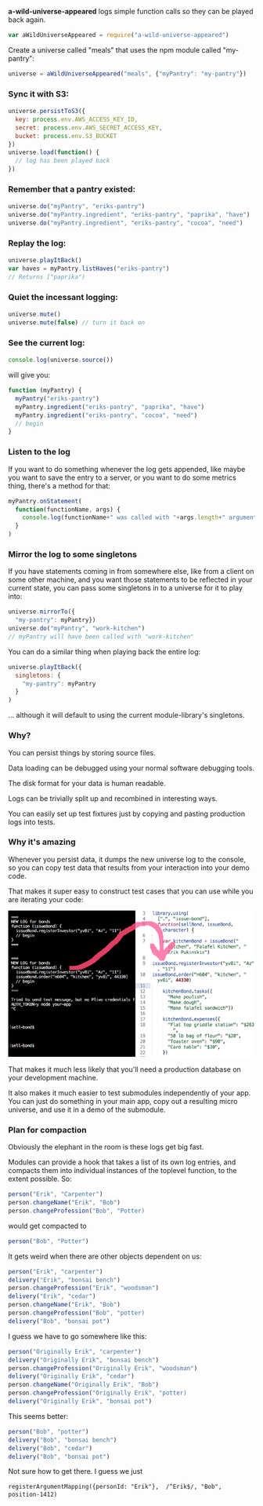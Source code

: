 **a-wild-universe-appeared** logs simple function calls so they can be played back again.

```javascript
var aWildUniverseAppeared = require("a-wild-universe-appeared")
```

Create a universe called "meals" that uses the npm module called "my-pantry":

```javascript
universe = aWildUniverseAppeared("meals", {"myPantry": "my-pantry"})
```

### Sync it with S3:

```javascript
universe.persistToS3({
  key: process.env.AWS_ACCESS_KEY_ID,
  secret: process.env.AWS_SECRET_ACCESS_KEY,
  bucket: process.env.S3_BUCKET
})
universe.load(function() {
  // log has been played back
})
```

### Remember that a pantry existed:

```javascript
universe.do("myPantry", "eriks-pantry")
universe.do("myPantry.ingredient", "eriks-pantry", "paprika", "have")
universe.do("myPantry.ingredient", "eriks-pantry", "cocoa", "need")
```
### Replay the log:

```javascript
universe.playItBack()
var haves = myPantry.listHaves("eriks-pantry")
// Returns ["paprika")
```

### Quiet the incessant logging:

```javascript
universe.mute()
universe.mute(false) // turn it back on
```

### See the current log:

```javascript
console.log(universe.source())
```
will give you:
```javascript
function (myPantry) {
  myPantry("eriks-pantry")
  myPantry.ingredient("eriks-pantry", "paprika", "have")
  myPantry.ingredient("eriks-pantry", "cocoa", "need")
  // begin
}
```

### Listen to the log

If you want to do something whenever the log gets appended, like maybe you want to save the entry to a server, or you want to do some metrics thing, there's a method for that:

```javascript
myPantry.onStatement(
  function(functionName, args) {
    console.log(functionName+" was called with "+args.length+" arguments")
  }
)
```

### Mirror the log to some singletons

If you have statements coming in from somewhere else, like from a client on some other machine, and you want those statements to be reflected in your current state, you can pass some singletons in to a universe for it to play into:

```javascript
universe.mirrorTo({
  "my-pantry": myPantry})
universe.do("myPantry", "work-kitchen")
// myPantry will have been called with "work-kitchen"
```

You can do a similar thing when playing back the entire log:

```javascript
universe.playItBack({
  singletons: {
    "my-pantry": myPantry
  }
)
```

... although it will default to using the current module-library's singletons.

### Why?

You can persist things by storing source files.

Data loading can be debugged using your normal software debugging tools.

The disk format for your data is human readable.

Logs can be trivially split up and recombined in interesting ways.

You can easily set up test fixtures just by copying and pasting production logs into tests.

### Why it's amazing

Whenever you persist data, it dumps the new universe log to the console, so you can copy test data that results from your interaction into your demo code.

That makes it super easy to construct test cases that you can use while you are iterating your code:

![screenshot of source code logged to the console, copied into a demo source file](paste-universe.gif)

That makes it much less likely that you'll need a production database on your development machine.

It also makes it much easier to test submodules independently of your app. You can just do something in your main app, copy out a resulting micro universe, and use it in a demo of the submodule.

### Plan for compaction

Obviously the elephant in the room is these logs get big fast.

Modules can provide a hook that takes a list of its own log entries, and compacts them into individual instances of the toplevel function, to the extent possible. So:

```javascript
person("Erik", "Carpenter")
person.changeName("Erik", "Bob")
person.changeProfession("Bob", "Potter)
```

would get compacted to

```javascript
person("Bob", "Potter")
```

It gets weird when there are other objects dependent on us:

```javascript
person("Erik", "carpenter")
delivery("Erik", "bonsai bench")
person.changeProfession("Erik", "woodsman")
delivery("Erik", "cedar")
person.changeName("Erik", "Bob")
person.changeProfession("Bob", "potter)
delivery("Bob", "bonsai pot")
```

I guess we have to go somewhere like this:

```javascript
person("Originally Erik", "carpenter")
delivery("Originally Erik", "bonsai bench")
person.changeProfession("Originally Erik", "woodsman")
delivery("Originally Erik", "cedar")
person.changeName("Originally Erik", "Bob")
person.changeProfession("Originally Erik", "potter)
delivery("Originally Erik", "bonsai pot")
```
This seems better:

```javascript
person("Bob", "potter")
delivery("Bob", "bonsai bench")
delivery("Bob", "cedar")
delivery("Bob", "bonsai pot")
```
Not sure how to get there. I guess we just 

```
registerArgumentMapping({personId: "Erik"},  /^Erik$/, "Bob", position-1412)
```
